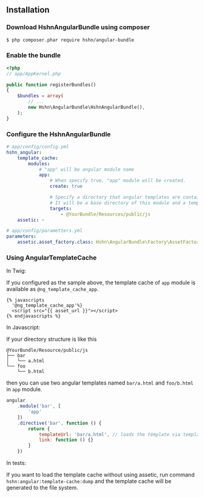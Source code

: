Installation
------------

### Download HshnAngularBundle using composer

```bash
$ php composer.phar require hshn/angular-bundle
```

### Enable the bundle

```php
<?php
// app/AppKernel.php

public function registerBundles()
{
    $bundles = array(
        // ...
        new Hshn\AngularBundle\HshnAngularBundle(),
    );
}
```

### Configure the HshnAngularBundle

```yaml
# app/config/config.yml
hshn_angular:
    template_cache:
        modules:
            # "app" will be angular module name
            app:
                # When specify true, "app" module will be created.
                create: true

                # Specify a directory that angular templates are contained.
                # It will be a base directory of this module and a template url will be relative path from the base directory.
                targets:
                    - @YourBundle/Resources/public/js
    assetic: ~
```

```yaml
# app/config/parametters.yml
parameters:
    assetic.asset_factory.class: Hshn\AngularBundle\Factory\AssetFactory
```

### Using AngularTemplateCache

In Twig:

If you configured as the sample above, the template cache of `app` module is available as `@ng_template_cache_app`.

```twig
{% javascripts
  '@ng_template_cache_app'%}
  <script src="{{ asset_url }}"></script>
{% endjavascripts %}
```

In Javascript:

If your directory structure is like this

```
@YourBundle/Resource/public/js
├── bar
│   └── a.html
└── foo
    └── b.html
```

then you can use two angular templates named `bar/a.html` and `foo/b.html` in `app` module.

```js
angular
    .module('bar', [
        'app'
    ])
    .directive('bar', function () {
        return {
            templateUrl: 'bar/a.html', // loads the template via template cache
            link: function () {}
        }
    })
```

In tests:

If you want to load the template cache without using assetic, run command `hshn:angular:template-cache:dump` and the template cache will be generated to the file system.

